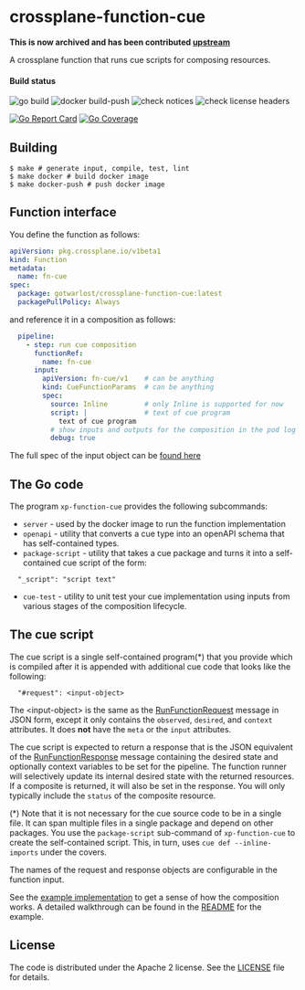 # crossplane-function-cue

**This is now archived and has been contributed [upstream](https://github.com/crossplane-contrib/function-cue)**

A crossplane function that runs cue scripts for composing resources.

#### Build status

![go build](https://github.com/elastic/crossplane-function-cue/actions/workflows/go-build.yaml/badge.svg?branch=main)
![docker build-push](https://github.com/elastic/crossplane-function-cue/actions/workflows/docker-build-push.yaml/badge.svg?branch=main)
![check notices](https://github.com/elastic/crossplane-function-cue/actions/workflows/check-notices.yaml/badge.svg?branch=main)
![check license headers](https://github.com/elastic/crossplane-function-cue/actions/workflows/check-license-headers.yaml/badge.svg?branch=main)

[![Go Report Card](https://goreportcard.com/badge/github.com/elastic/crossplane-function-cue)](https://goreportcard.com/report/github.com/elastic/crossplane-function-cue)
[![Go Coverage](https://github.com/elastic/crossplane-function-cue/wiki/coverage.svg)](https://raw.githack.com/wiki/elastic/crossplane-function-cue/coverage.html)

## Building

```shell
$ make # generate input, compile, test, lint
$ make docker # build docker image
$ make docker-push # push docker image
```

## Function interface

You define the function as follows:
```yaml
apiVersion: pkg.crossplane.io/v1beta1
kind: Function
metadata:
  name: fn-cue
spec:
  package: gotwarlost/crossplane-function-cue:latest
  packagePullPolicy: Always
```

and reference it in a composition as follows:

```yaml
  pipeline:
    - step: run cue composition
      functionRef:
        name: fn-cue
      input:
        apiVersion: fn-cue/v1    # can be anything
        kind: CueFunctionParams  # can be anything
        spec:
          source: Inline         # only Inline is supported for now
          script: |              # text of cue program
            text of cue program
          # show inputs and outputs for the composition in the pod log in pretty format
          debug: true  
```

The full spec of the input object can be [found here](pkg/input/v1beta1/input.go)

## The Go code

The program `xp-function-cue` provides the following subcommands:

* `server` - used by the docker image to run the function implementation
* `openapi` - utility that converts a cue type into an openAPI schema that has self-contained types.
* `package-script` - utility that takes a cue package and turns it into a self-contained cue script of the form:

```
  "_script": "script text"
```

* `cue-test` - utility to unit test your cue implementation using inputs from various stages of the composition lifecycle.

## The cue script

The cue script is a single self-contained program(*) that you provide which is compiled after it is appended with 
additional cue code that looks like the following:

```
  "#request": <input-object>
```

The &lt;input-object&gt; is the same as the [RunFunctionRequest](https://github.com/crossplane/crossplane/blob/bf5c51e6dfdde4c45a0d50c31c23147f5050e9dd/apis/apiextensions/fn/proto/v1beta1/run_function.proto#L33) 
message in JSON form, except it only contains the `observed`, `desired`, and `context` attributes. 
It does **not** have the `meta` or the `input` attributes.

The cue script is expected to return a response that is the JSON equivalent of the [RunFunctionResponse](https://github.com/crossplane/crossplane/blob/bf5c51e6dfdde4c45a0d50c31c23147f5050e9dd/apis/apiextensions/fn/proto/v1beta1/run_function.proto#L66)
message containing the desired state and optionally context variables to be set for the pipeline. 
The function runner will selectively update its internal desired state with the
returned resources. If a composite is returned, it will also be set in the response. You will only typically include the
`status` of the composite resource.

(*) Note that it is not necessary for the cue source code to be in a single file. It can span multiple files in a single
package and depend on other packages. You use the `package-script` sub-command of `xp-function-cue` to create the
self-contained script. This, in turn, uses `cue def --inline-imports` under the covers.

The names of the request and response objects are configurable in the function input.

See the [example implementation](examples/simple/platform/compositions/xs3bucket/runtime/) to get a sense of 
how the composition works. A detailed walkthrough can be found in the [README](examples/simple/) for the example.

## License

The code is distributed under the Apache 2 license. See the [LICENSE](LICENSE) file for details.

